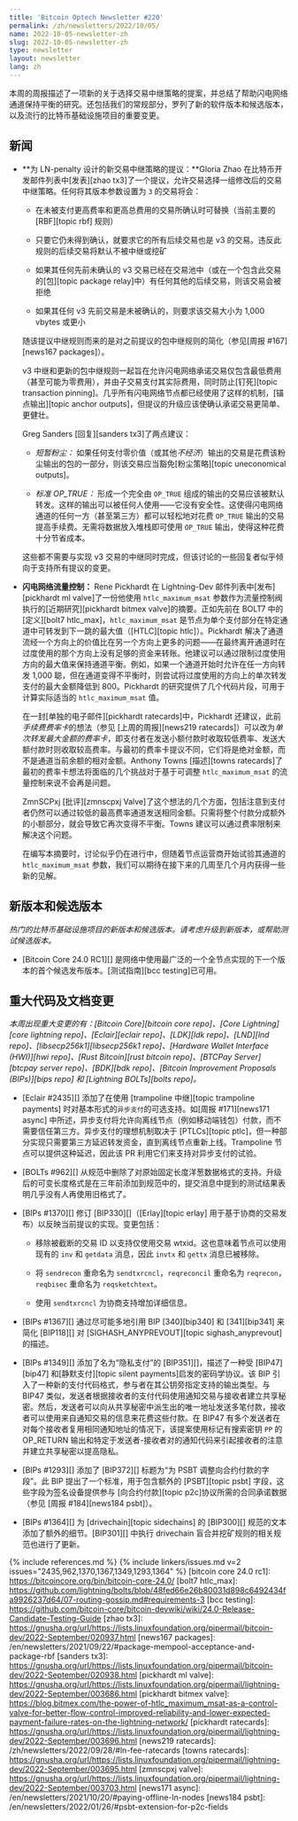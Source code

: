 ```yaml
---
title: 'Bitcoin Optech Newsletter #220'
permalink: /zh/newsletters/2022/10/05/
name: 2022-10-05-newsletter-zh
slug: 2022-10-05-newsletter-zh
type: newsletter
layout: newsletter
lang: zh
---
```

本周的周报描述了一项新的关于选择交易中继策略的提案，并总结了帮助闪电网络通道保持平衡的研究。还包括我们的常规部分，罗列了新的软件版本和候选版本，以及流行的比特币基础设施项目的重要变更。

## 新闻

- **为 LN-penalty 设计的新交易中继策略的提议：**Gloria Zhao 在比特币开发邮件列表中[发表][zhao tx3]了一个提议，允许交易选择一组修改后的交易中继策略。任何将其版本参数设置为 `3` 的交易将会：

    * 在未被支付更高费率和更高总费用的交易所确认时可替换（当前主要的 [RBF][topic rbf] 规则）

    * 只要它仍未得到确认，就要求它的所有后续交易也是 v3 的交易。违反此规则的后续交易将默认不被中继或挖矿

    * 如果其任何先前未确认的 v3 交易已经在交易池中（或在一个包含此交易的[包][topic package relay]中）有任何其他的后续交易，则该交易会被拒绝

    * 如果其任何 v3 先前交易是未被确认的，则要求该交易大小为 1,000 vbytes 或更小

    随该提议中继规则而来的是对之前提议的包中继规则的简化（参见[周报 #167][news167 packages]）。

    v3 中继和更新的包中继规则一起旨在允许闪电网络承诺交易仅包含最低费用（甚至可能为零费用），并由子交易支付其实际费用，同时防止[钉死][topic transaction pinning]。几乎所有闪电网络节点都已经使用了这样的机制，[锚点输出][topic anchor outputs]，但提议的升级应该使确认承诺交易更简单、更健壮。

    Greg Sanders [回复][sanders tx3]了两点建议：

    - *<!--ephemeral-dust-->短暂粉尘：* 如果任何支付零价值（或其他*不经济*）输出的交易是花费该粉尘输出的包的一部分，则该交易应当豁免[粉尘策略][topic uneconomical outputs]。

    - *标准 OP_TRUE：* 形成一个完全由 `OP_TRUE` 组成的输出的交易应该被默认转发。这样的输出可以被任何人使用——它没有安全性。这使得闪电网络通道的任何一方（甚至第三方）都可以轻松地对花费 `OP_TRUE` 输出的交易提高手续费。无需将数据放入堆栈即可使用 `OP_TRUE` 输出，使得这种花费十分节省成本。

    这些都不需要与实现 v3 交易的中继同时完成，但该讨论的一些回复者似乎倾向于支持所有提议的变更。

- **<!--ln-flow-control-->闪电网络流量控制：** Rene Pickhardt 在 Lightning-Dev 邮件列表中[发布][pickhardt ml valve]了一份他使用 `htlc_maximum_msat` 参数作为流量控制阀执行的[近期研究][pickhardt bitmex valve]的摘要。正如先前在 BOLT7 中的[定义][bolt7 htlc_max]，`htlc_maximum_msat` 是节点为单个支付部分在特定通道中可转发到下一跳的最大值（[HTLC][topic htlc]）。Pickhardt 解决了通道流经一个方向上的价值比在另一个方向上更多的问题——在最终离开通道时在过度使用的那个方向上没有足够的资金来转账。他建议可以通过限制过度使用方向的最大值来保持通道平衡。例如，如果一个通道开始时允许在任一方向转发 1,000 聪，但在通道变得不平衡时，则尝试将过度使用的方向上的单次转发支付的最大金额降低到 800。Pickhardt 的研究提供了几个代码片段，可用于计算实际适当的 `htlc_maximum_msat` 值。

    在一封[单独的电子邮件][pickhardt ratecards]中，Pickhardt 还建议，此前*手续费费率卡*的想法（参见 [上周的周报][news219 ratecards]）可以改为*单次转发最大金额的费率卡*，即支付者在发送小额付款时收取较低费率、发送大额付款时则收取较高费率。与最初的费率卡提议不同，它们将是绝对金额，而不是通道当前余额的相对金额。Anthony Towns [描述][towns ratecards]了最初的费率卡想法将面临的几个挑战对于基于可调整 `htlc_maximum_msat` 的流量控制来说不会再是问题。

    ZmnSCPxj [批评][zmnscpxj Valve]了这个想法的几个方面，包括注意到支付者仍然可以通过较低的最高费率通道发送相同金额。只需将整个付款分成额外的小额部分，就会导致它再次变得不平衡。Towns 建议可以通过费率限制来解决这个问题。

    在编写本摘要时，讨论似乎仍在进行中，但随着节点运营商开始试验其通道的 `htlc_maximum_msat` 参数，我们可以期待在接下来的几周至几个月内获得一些新的见解。

## 新版本和候选版本

*热门的比特币基础设施项目的新版本和候选版本。请考虑升级到新版本，或帮助测试候选版本。*

- [Bitcoin Core 24.0 RC1][] 是网络中使用最广泛的一个全节点实现的下一个版本的首个候选发布版本。[测试指南][bcc testing]已可用。

## 重大代码及文档变更

*本周出现重大变更的有：[Bitcoin Core][bitcoin core repo]、[Core Lightning][core lightning repo]、[Eclair][eclair repo]、[LDK][ldk repo]、[LND][lnd repo]、[libsecp256k1][libsecp256k1 repo]、[Hardware Wallet Interface (HWI)][hwi repo]、[Rust Bitcoin][rust bitcoin repo]、[BTCPay Server][btcpay server repo]、[BDK][bdk repo]、[Bitcoin Improvement Proposals (BIPs)][bips repo] 和 [Lightning BOLTs][bolts repo]。*

- [Eclair #2435][] 添加了在使用 [trampoline 中继][topic trampoline payments] 时对基本形式的`异步支付`的可选支持。如[周报 #171][news171 async] 中所述，异步支付将允许向离线节点（例如移动端钱包）付款，而不需要信任第三方。异步支付的理想机制取决于 [PTLCs][topic ptlc]，但一种部分实现只需要第三方延迟转发资金，直到离线节点重新上线。Trampoline 节点可以提供这种延迟，因此该 PR 利用它们来支持对异步支付的试验。

- [BOLTs #962][] 从规范中删除了对原始固定长度洋葱数据格式的支持。升级后的可变长度格式是在三年前添加到规范中的，提交消息中提到的测试结果表明几乎没有人再使用旧格式了。

- [BIPs #1370][] 修订 [BIP330][]（[Erlay][topic erlay] 用于基于协商的交易发布）以反映当前提议的实现。变更包括：

  - 移除被截断的交易 ID 以支持仅使用交易 wtxid。这也意味着节点可以使用现有的 `inv` 和 `getdata` 消息，因此 `invtx` 和 `gettx` 消息已被移除。

  - 将 `sendrecon` 重命名为 `sendtxrcncl`，`reqreconcil` 重命名为 `reqrecon`，`reqbisec` 重命名为 `reqsketchtext`。

  - 使用 `sendtxrcncl` 为协商支持增加详细信息。

- [BIPs #1367][] 通过尽可能多地引用 BIP [340][bip340] 和 [341][bip341] 来简化 [BIP118][] 对 [SIGHASH_ANYPREVOUT][topic sighash_anyprevout] 的描述。

- [BIPs #1349][] 添加了名为“隐私支付”的 [BIP351][]，描述了一种受 [BIP47][bip47] 和[静默支付][topic silent payments]启发的密码学协议。该 BIP 引入了一种新的支付代码格式，参与者在其公钥旁指定支持的输出类型。与 BIP47 类似，发送者根据接收者的支付代码使用通知交易与接收者建立共享秘密。然后，发送者可以向从共享秘密中派生出的唯一地址发送多笔付款，接收者可以使用来自通知交易的信息来花费这些付款。在 BIP47 有多个发送者在对每个接收者复用相同通知地址的情况下，该提案使用标记有搜索密钥 `PP` 的 OP_RETURN 输出和特定于发送者-接收者对的通知代码来引起接收者的注意并建立共享秘密以提高隐私。

- [BIPs #1293][] 添加了 [BIP372][] 标题为“为 PSBT 调整向合约付款的字段”。此 BIP 提出了一个标准，用于包含额外的 [PSBT][topic psbt] 字段，这些字段为签名设备提供参与 [向合约付款][topic p2c]协议所需的合同承诺数据（参见 [周报 #184][news184 psbt]）。

- [BIPs #1364][] 为 [drivechain][topic sidechains] 的 [BIP300][] 规范的文本添加了额外的细节。[BIP301][] 中执行 drivechain 盲合并挖矿规则的相关规范也进行了更新。

{% include references.md %}
{% include linkers/issues.md v=2 issues="2435,962,1370,1367,1349,1293,1364" %}
[bitcoin core 24.0 rc1]: https://bitcoincore.org/bin/bitcoin-core-24.0/
[bolt7 htlc_max]: https://github.com/lightning/bolts/blob/48fed66e26b80031d898c6492434fa9926237d64/07-routing-gossip.md#requirements-3
[bcc testing]: https://github.com/bitcoin-core/bitcoin-devwiki/wiki/24.0-Release-Candidate-Testing-Guide
[zhao tx3]: https://gnusha.org/url/https://lists.linuxfoundation.org/pipermail/bitcoin-dev/2022-September/020937.html
[news167 packages]: /en/newsletters/2021/09/22/#package-mempool-acceptance-and-package-rbf
[sanders tx3]: https://gnusha.org/url/https://lists.linuxfoundation.org/pipermail/bitcoin-dev/2022-September/020938.html
[pickhardt ml valve]: https://gnusha.org/url/https://lists.linuxfoundation.org/pipermail/lightning-dev/2022-September/003686.html
[pickhardt bitmex valve]: https://blog.bitmex.com/the-power-of-htlc_maximum_msat-as-a-control-valve-for-better-flow-control-improved-reliability-and-lower-expected-payment-failure-rates-on-the-lightning-network/
[pickhardt ratecards]: https://gnusha.org/url/https://lists.linuxfoundation.org/pipermail/lightning-dev/2022-September/003696.html
[news219 ratecards]: /zh/newsletters/2022/09/28/#ln-fee-ratecards
[towns ratecards]: https://gnusha.org/url/https://lists.linuxfoundation.org/pipermail/lightning-dev/2022-September/003695.html
[zmnscpxj valve]: https://gnusha.org/url/https://lists.linuxfoundation.org/pipermail/lightning-dev/2022-September/003703.html
[news171 async]: /en/newsletters/2021/10/20/#paying-offline-ln-nodes
[news184 psbt]: /en/newsletters/2022/01/26/#psbt-extension-for-p2c-fields
